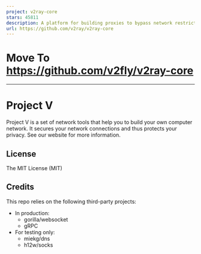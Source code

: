 ```yaml
---
project: v2ray-core
stars: 45811
description: A platform for building proxies to bypass network restrictions.
url: https://github.com/v2ray/v2ray-core
---
```


Move To https://github.com/v2fly/v2ray-core
===========================================

* * *

Project V
=========

Project V is a set of network tools that help you to build your own computer network. It secures your network connections and thus protects your privacy. See our website for more information.

License
-------

The MIT License (MIT)

Credits
-------

This repo relies on the following third-party projects:

-   In production:
    -   gorilla/websocket
    -   gRPC
-   For testing only:
    -   miekg/dns
    -   h12w/socks

